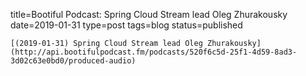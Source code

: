 
title=Bootiful Podcast: Spring Cloud Stream lead Oleg Zhurakousky
date=2019-01-31
type=post
tags=blog
status=published
~~~~~~
[(2019-01-31) Spring Cloud Stream lead Oleg Zhurakousky](http://api.bootifulpodcast.fm/podcasts/520f6c5d-25f1-4d59-8ad3-3d02c63e0bd0/produced-audio) 
            
